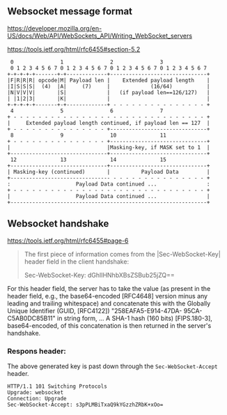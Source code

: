 ## Websocket message format

https://developer.mozilla.org/en-US/docs/Web/API/WebSockets_API/Writing_WebSocket_servers

https://tools.ietf.org/html/rfc6455#section-5.2

```
 0               1               2               3
 0 1 2 3 4 5 6 7 0 1 2 3 4 5 6 7 0 1 2 3 4 5 6 7 0 1 2 3 4 5 6 7
+-+-+-+-+-------+-+-------------+-------------------------------+
|F|R|R|R| opcode|M| Payload len |    Extended payload length    |
|I|S|S|S|  (4)  |A|     (7)     |             (16/64)           |
|N|V|V|V|       |S|             |   (if payload len==126/127)   |
| |1|2|3|       |K|             |                               |
+-+-+-+-+-------+-+-------------+ - - - - - - - - - - - - - - - +
 4               5               6               7
+ - - - - - - - - - - - - - - - - - - - - - - - - - - - - - - - +
|     Extended payload length continued, if payload len == 127  |
+ - - - - - - - - - - - - - - - +-------------------------------+
 8               9               10              11
+ - - - - - - - - - - - - - - - +-------------------------------+
|                               |Masking-key, if MASK set to 1  |
+-------------------------------+-------------------------------+
 12              13              14              15
+-------------------------------+-------------------------------+
| Masking-key (continued)       |          Payload Data         |
+-------------------------------- - - - - - - - - - - - - - - - +
:                     Payload Data continued ...                :
+ - - - - - - - - - - - - - - - - - - - - - - - - - - - - - - - +
|                     Payload Data continued ...                |
+---------------------------------------------------------------+
```

## Websocket handshake

https://tools.ietf.org/html/rfc6455#page-6

> The first piece of information comes from the |Sec-WebSocket-Key| header
  field in the client handshake:
>
>    Sec-WebSocket-Key: dGhlIHNhbXBsZSBub25jZQ==
>
  For this header field, the server has to take the value (as present
  in the header field, e.g., the base64-encoded [RFC4648] version minus
  any leading and trailing whitespace) and concatenate this with the
  Globally Unique Identifier (GUID, [RFC4122]) "258EAFA5-E914-47DA-
  95CA-C5AB0DC85B11" in string form, ...  A SHA-1 hash (160 bits) [FIPS.180-3],
  base64-encoded, of this concatenation is then returned in the server's
  handshake.

### Respons header:

The above generated key is past down through the `Sec-WebSocket-Accept` header.

```
HTTP/1.1 101 Switching Protocols
Upgrade: websocket
Connection: Upgrade
Sec-WebSocket-Accept: s3pPLMBiTxaQ9kYGzzhZRbK+xOo=
```
